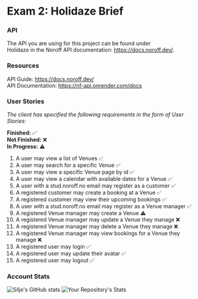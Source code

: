 # Exam 2: Holidaze Brief

### API

The API you are using for this project can be found under   
Holidaze in the Noroff API documentation: https://docs.noroff.dev/.

### Resources

API Guide: https://docs.noroff.dev/  
API Documentation: https://nf-api.onrender.com/docs

### User Stories
 
_The client has specified the following requirements in the form of User Stories:_

**Finished:** ✅  
**Not Finished:** ❌   
**In Progress:** ⚠️


1. A user may view a list of Venues ✅
2. A user may search for a specific Venue ✅
3. A user may view a specific Venue page by id ✅
4. A user may view a calendar with available dates for a Venue ✅
5. A user with a stud.noroff.no email may register as a customer ✅
6. A registered customer may create a booking at a Venue ✅
7. A registered customer may view their upcoming bookings ✅
8. A user with a stud.noroff.no email may register as a Venue manager ✅
9. A registered Venue manager may create a Venue ⚠️
10. A registered Venue manager may update a Venue they manage ❌
11. A registered Venue manager may delete a Venue they manage ❌
12. A registered Venue manager may view bookings for a Venue they manage ❌
13. A registered user may login ✅
14. A registered user may update their avatar ✅
15. A registered user may logout ✅

### Account Stats
![Silje's GitHub stats](https://github-readme-stats.vercel.app/api?username=siljeangelvik&show_icons=true&bg_color=00000000&_border_color=00000000&text_color=c2c2c2&title_color=1AA7EC&icon_color=1AA7EC)
![Your Repository's Stats](https://github-readme-stats.vercel.app/api/top-langs/?username=siljeangelvik&show_icons=true&bg_color=00000000&_border_color=00000000&text_color=c2c2c2&title_color=1AA7EC&icon_color=1AA7EC)
